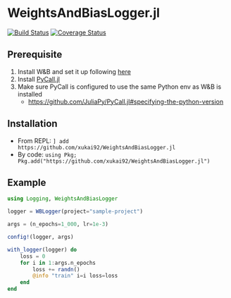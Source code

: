 # WeightsAndBiasLogger.jl

[![Build Status](https://travis-ci.org/xukai92/WeightsAndBiasLogger.jl.svg?branch=master)](https://travis-ci.org/xukai92/WeightsAndBiasLogger.jl)
[![Coverage Status](https://coveralls.io/repos/github/xukai92/WeightsAndBiasLogger.jl/badge.svg?branch=master)](https://coveralls.io/github/xukai92/WeightsAndBiasLogger.jl?branch=master)

## Prerequisite

1. Install W&B and set it up following [here](https://docs.wandb.com/quickstart)
2. Install [PyCall.jl](https://github.com/JuliaPy/PyCall.jl) 
3. Make sure PyCall is configured to use the same Python env as W&B is installed
    - https://github.com/JuliaPy/PyCall.jl#specifying-the-python-version

## Installation

- From REPL: `] add https://github.com/xukai92/WeightsAndBiasLogger.jl`
- By code: `using Pkg; Pkg.add("https://github.com/xukai92/WeightsAndBiasLogger.jl")`

## Example

```julia
using Logging, WeightsAndBiasLogger

logger = WBLogger(project="sample-project")

args = (n_epochs=1_000, lr=1e-3)

config!(logger, args)

with_logger(logger) do
    loss = 0
    for i in 1:args.n_epochs
        loss += randn()
        @info "train" i=i loss=loss
    end
end
```
